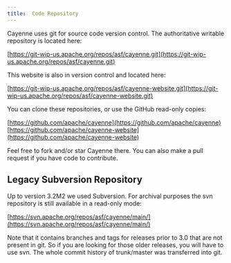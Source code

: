 ```yaml
---
title:  Code Repository
---
```


Cayenne uses git for source code version control. The authoritative writable repository is located here:

[https://git-wip-us.apache.org/repos/asf/cayenne.git](https://git-wip-us.apache.org/repos/asf/cayenne.git)

This website is also in version control and located here:

[https://git-wip-us.apache.org/repos/asf/cayenne-website.git](https://git-wip-us.apache.org/repos/asf/cayenne-website.git)

You can clone these repositories, or use the GitHub read-only copies:

[https://github.com/apache/cayenne](https://github.com/apache/cayenne)
[https://github.com/apache/cayenne-website](https://github.com/apache/cayenne-website)

Feel free to fork and/or star Cayenne there. You can also make a pull request if you have code to contribute.


## Legacy Subversion Repository

Up to version 3.2M2 we used Subversion. For archival purposes the svn repository is still available in a read-only mode:

[https://svn.apache.org/repos/asf/cayenne/main/](https://svn.apache.org/repos/asf/cayenne/main/)

Note that it contains branches and tags for releases prior to 3.0 that are not present in git. So if you are looking for those older releases, you will have to use svn. The whole commit history of trunk/master was transferred into git.